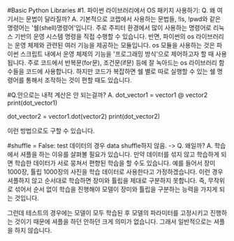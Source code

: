 
#Basic Python Libraries
#1. 파이썬 라이브러리에서 OS 패키지 사용하기: Q. 왜 여기서는 문법이 달라질까?
A. 기본적으로 코랩에서 사용하는 문법들, !ls, !pwd와 같은 명령어는 '쉘(shell)명령어'입니다. 주로 주피터 환경에서 많이 사용하는 명령어로 리눅스 기반의 운영 시스템 명령을 직접 수행할 수 있습니다. 
   반면, 파이썬의 os 라이브러리는 운영 체제와 관련된 여러 기능을 제공하는 모듈입니다. os 모듈을 사용하는 것은 파이썬 스크립트 내에서 운영 체제의 기능을 '프로그래밍 방식'으로 제어하고자 할 때 사용됩니다.
   주로 코드에서 반복문(for문), 조건문(if문) 등에 잘 녹아드는 os 라이브러리 함수들을 코드에 사용합니다. 
   하지만 코드가 복잡하면 쉘 별로 따로 실행할 수 있는 쉘 명령어를 통해서 조작하는 것이 편할 때도 있습니다.


#Q.안으로는 내적 계산은 안 되는걸까?
A. dot_vector1 = vector1 @ vector2
   print(dot_vector1)

   dot_vector2 = vector1.dot(vector2)
   print(dot_vector2)

   이런 방법으로도 구할 수 있습니다.


#shuffle = False: test 데이터의 경우 data shuffle하지 않음. -> Q. 왜일까?
A. 학습에서 셔플을 하는 이유를 살펴볼 필요가 있습니다. 만약 데이터를 섞지 않고 학습하게 되면 학습한 데이터가 서로 뭉쳐서 편향된 학습을 할 수도 있습니다. 
   예를 들어서 장미 1000장, 튤립 1000장의 사진을 학습 데이터로 사용한다고 가정하겠습니다. 이런 경우 셔플하지 않고 순서대로 학습하면 장미와 튤립을 제대로 구분하지 못합니다.
   즉, 무작위로 섞어서 순서 없이 학습을 진행해야 모델이 장미와 튤립을 구분하는 능력을 가지게 되는 것입니다.

   그런데 테스트의 경우에는 모델이 모두 학습된 후 모델의 파라미터를 고정시키고 진행하는 것이기 때문에 셔플을 하던 안하던 크게 의미가 없습니다. 그래서 일반적으로는 셔플을 하지 않습니다.



